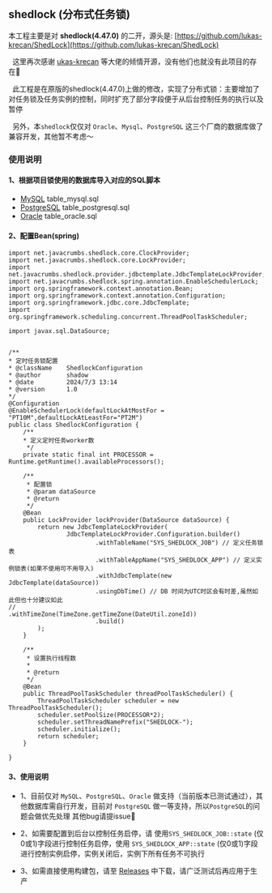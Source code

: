 
## shedlock (分布式任务锁)

 本工程主要是对 **shedlock(4.47.0)** 的二开，源头是: [https://github.com/lukas-krecan/ShedLock](https://github.com/lukas-krecan/ShedLock)

&nbsp;&nbsp;这里再次感谢 [ukas-krecan](https://github.com/lukas-krecan) 等大佬的倾情开源，没有他们也就没有此项目的存在🌹

&nbsp;&nbsp;此工程是在原版的shedlock(4.47.0)上做的修改，实现了分布式锁：主要增加了对任务锁及任务实例的控制，同时扩充了部分字段便于从后台控制任务的执行以及暂停
  
&nbsp;&nbsp;另外，本`shedlock`仅仅对 `Oracle`、`Mysql`、`PostgreSQL` 这三个厂商的数据库做了兼容开发，其他暂不考虑～ 

### 使用说明
#### 1、根据项目锁使用的数据库导入对应的SQL脚本

+ [MySQL](documentation%2Ftable_mysql.sql) table_mysql.sql
+ [PostgreSQL](documentation%2Ftable_postgresql.sql) table_postgresql.sql
+ [Oracle](documentation%2Ftable_oracle.sql) table_oracle.sql

#### 2、配置Bean(spring)
```agsl
import net.javacrumbs.shedlock.core.ClockProvider;
import net.javacrumbs.shedlock.core.LockProvider;
import net.javacrumbs.shedlock.provider.jdbctemplate.JdbcTemplateLockProvider;
import net.javacrumbs.shedlock.spring.annotation.EnableSchedulerLock;
import org.springframework.context.annotation.Bean;
import org.springframework.context.annotation.Configuration;
import org.springframework.jdbc.core.JdbcTemplate;
import org.springframework.scheduling.concurrent.ThreadPoolTaskScheduler;

import javax.sql.DataSource;


/**
* 定时任务锁配置
* @className    ShedlockConfiguration
* @author       shadow
* @date         2024/7/3 13:14
* @version      1.0
*/
@Configuration
@EnableSchedulerLock(defaultLockAtMostFor = "PT10M",defaultLockAtLeastFor="PT2M")
public class ShedlockConfiguration {
    /**
    * 定义定时任务worker数
     */
    private static final int PROCESSOR = Runtime.getRuntime().availableProcessors();

    /**
     * 配置锁
     * @param dataSource
     * @return
     */
    @Bean
    public LockProvider lockProvider(DataSource dataSource) {
        return new JdbcTemplateLockProvider(
                JdbcTemplateLockProvider.Configuration.builder()
                        .withTableName("SYS_SHEDLOCK_JOB") // 定义任务锁表
                        .withTableAppName("SYS_SHEDLOCK_APP") // 定义实例锁表(如果不使用可不用导入)
                        .withJdbcTemplate(new JdbcTemplate(dataSource))
                        .usingDbTime() // DB 时间为UTC时区会有时差,虽然如此但也十分建议如此
//                        .withTimeZone(TimeZone.getTimeZone(DateUtil.zoneId))
                        .build()
        );
    }

    /**
     * 设置执行线程数
     *
     * @return
     */
    @Bean
    public ThreadPoolTaskScheduler threadPoolTaskScheduler() {
        ThreadPoolTaskScheduler scheduler = new ThreadPoolTaskScheduler();
        scheduler.setPoolSize(PROCESSOR*2);
        scheduler.setThreadNamePrefix("SHEDLOCK-");
        scheduler.initialize();
        return scheduler;
    }

}

```
 
#### 3、使用说明
+ 1、目前仅对 `MySQL`、`PostgreSQL`、`Oracle` 做支持（当前版本已测试通过），其他数据库需自行开发，目前对 `PostgreSQL` 做一等支持，所以`PostgreSQL`的问题会做优先处理
其他bug请提issue🌹

+ 2、如需要配置到后台以控制任务启停，请 使用`SYS_SHEDLOCK_JOB::state` (仅0或1)字段进行控制任务启停，使用 `SYS_SHEDLOCK_APP::state` (仅0或1)字段进行控制实例启停，实例关闭后，实例下所有任务不可执行

+ 3、如需直接使用构建包，请至 [Releases](https://github.com/funnyzpc/shedlock/releases) 中下载，请广泛测试后再应用于生产

